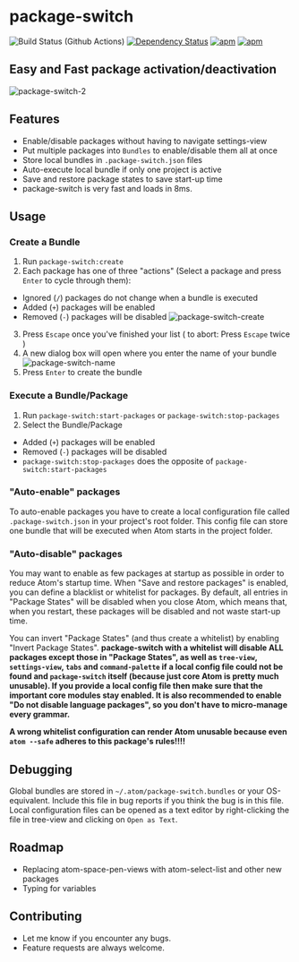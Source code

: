 package-switch
==============

![Build Status (Github Actions)](https://github.com/aminya/AcuteML.jl/workflows/CI/badge.svg)
[![Dependency Status](https://david-dm.org/aminya/package-switch.svg)](https://david-dm.org/aminya/package-switch)
[![apm](https://img.shields.io/apm/dm/package-switch.svg)](https://github.com/aminya/package-switch)
[![apm](https://img.shields.io/apm/v/package-switch.svg)](https://github.com/aminya/package-switch)

## Easy and Fast package activation/deactivation
![package-switch-2](https://cloud.githubusercontent.com/assets/7817714/8269467/947642ce-17a9-11e5-8602-3a1de749edd1.png)

## Features
* Enable/disable packages without having to navigate settings-view
* Put multiple packages into `Bundles` to enable/disable them all at once
* Store local bundles in `.package-switch.json` files
* Auto-execute local bundle if only one project is active
* Save and restore package states to save start-up time
* package-switch is very fast and loads in 8ms.

## Usage
### Create a Bundle
1. Run `package-switch:create`
2. Each package has one of three "actions" (Select a package and press `Enter` to cycle through them):
  * Ignored (`/`) packages do not change when a bundle is executed
  * Added (`+`) packages will be enabled
  * Removed (`-`) packages will be disabled
![package-switch-create](https://cloud.githubusercontent.com/assets/7817714/8269547/deb667ca-17ad-11e5-9124-b5c3a4f42e74.png)
3. Press `Escape` once you've finished your list ( to abort: Press `Escape` twice )
4. A new dialog box will open where you enter the name of your bundle
![package-switch-name](https://cloud.githubusercontent.com/assets/7817714/8269546/d4a422ae-17ad-11e5-8384-8a9b72a9fd92.png)
5. Press `Enter` to create the bundle

### Execute a Bundle/Package
1. Run `package-switch:start-packages` or `package-switch:stop-packages`
2. Select the Bundle/Package
  * Added (`+`) packages will be enabled
  * Removed (`-`) packages will be disabled
  * `package-switch:stop-packages` does the opposite of `package-switch:start-packages`

### "Auto-enable" packages
To auto-enable packages you have to create a local configuration file called `.package-switch.json` in your project's root folder.
This config file can store one bundle that will be executed when Atom starts in the project folder.

### "Auto-disable" packages
You may want to enable as few packages at startup as possible in order to reduce Atom's startup time. When "Save and restore packages" is enabled, you can define a blacklist or whitelist for packages. By default, all entries in "Package States" will be disabled when you close Atom, which means that, when you restart, these packages will be disabled and not waste start-up time.

You can invert "Package States" (and thus create a whitelist) by enabling "Invert Package States".
__package-switch with a whitelist will disable ALL packages except those in "Package States", as well as `tree-view`, `settings-view`, `tabs` and `command-palette` if a local config file could not be found and `package-switch` itself (because just core Atom is pretty much unusable). If you provide a local config file then make sure that the important core modules stay enabled. It is also recommended to enable "Do not disable language packages", so you don't have to micro-manage every grammar.__

__A wrong whitelist configuration can render Atom unusable because even `atom --safe` adheres to this package's rules!!!!__

## Debugging
Global bundles are stored in `~/.atom/package-switch.bundles` or your OS-equivalent.
Include this file in bug reports if you think the bug is in this file.
Local configuration files can be opened as a text editor by right-clicking the file in tree-view and clicking on `Open as Text`.

## Roadmap
* Replacing atom-space-pen-views with atom-select-list and other new packages
* Typing for variables

## Contributing
* Let me know if you encounter any bugs.
* Feature requests are always welcome.
